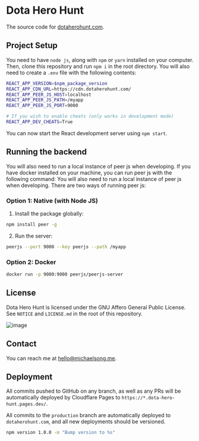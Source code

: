 # Dota Hero Hunt

The source code for [dotaherohunt.com](https://dotaherohunt.com).

## Project Setup

You need to have `node js`, along with `npm` or `yarn` installed on your computer. Then, clone this repository and run `npm i` in the root directory. You will also need to create a `.env` file with the following contents:

```bash
REACT_APP_VERSION=$npm_package_version
REACT_APP_CDN_URL=https://cdn.dotaherohunt.com/
REACT_APP_PEER_JS_HOST=localhost
REACT_APP_PEER_JS_PATH=/myapp
REACT_APP_PEER_JS_PORT=9000

# If you wish to enable cheats (only works in development mode)
REACT_APP_DEV_CHEATS=True
```

You can now start the React development server using `npm start`.

## Running the backend

You will also need to run a local instance of peer js when developing. If you have docker installed on your machine, you can run peer js with the following command:
You will also need to run a local instance of peer js when developing. There are two ways of running peer js:

### Option 1: Native (with Node JS)

1. Install the package globally:

```bash
npm install peer -g
```

2. Run the server:

```bash
peerjs --port 9000 --key peerjs --path /myapp
```

### Option 2: Docker

```bash
docker run -p 9000:9000 peerjs/peerjs-server
```

## License

Dota Hero Hunt is licensed under the GNU Affero General Public License. See `NOTICE` and `LICENSE.md` in the root of this repository.

![image](https://www.gnu.org/graphics/agplv3-with-text-162x68.png)

## Contact

You can reach me at <hello@michaelsong.me>.

## Deployment

All commits pushed to GitHub on any branch, as well as any PRs will be automatically deployed by Cloudflare Pages to `https://*.dota-hero-hunt.pages.dev/`.

All commits to the `production` branch are automatically deployed to `dotaherohunt.com`, and all new deployments should be versioned.

```bash
npm version 1.0.0 -m "Bump version to %s"
```
